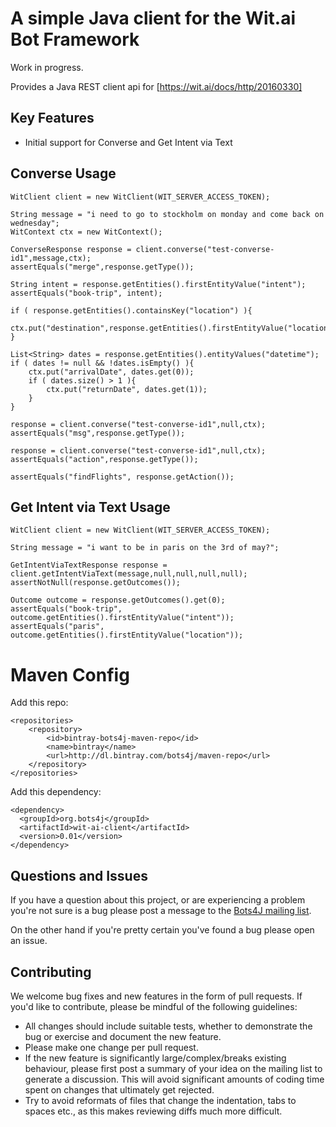 A simple Java client for the Wit.ai Bot Framework
====================================================

Work in progress.

Provides a Java REST client api for [https://wit.ai/docs/http/20160330]

Key Features
------------
	
-	Initial support for Converse and Get Intent via Text

Converse Usage
-------------
 
    WitClient client = new WitClient(WIT_SERVER_ACCESS_TOKEN);

    String message = "i need to go to stockholm on monday and come back on wednesday";
    WitContext ctx = new WitContext();

    ConverseResponse response = client.converse("test-converse-id1",message,ctx);
    assertEquals("merge",response.getType());

    String intent = response.getEntities().firstEntityValue("intent");
    assertEquals("book-trip", intent);

    if ( response.getEntities().containsKey("location") ){
        ctx.put("destination",response.getEntities().firstEntityValue("location"));
    }

    List<String> dates = response.getEntities().entityValues("datetime");
    if ( dates != null && !dates.isEmpty() ){
        ctx.put("arrivalDate", dates.get(0));
        if ( dates.size() > 1 ){
            ctx.put("returnDate", dates.get(1));
        }
    }

    response = client.converse("test-converse-id1",null,ctx);
    assertEquals("msg",response.getType());

    response = client.converse("test-converse-id1",null,ctx);
    assertEquals("action",response.getType());

    assertEquals("findFlights", response.getAction());
    
Get Intent via Text Usage
-------------------------
    
    WitClient client = new WitClient(WIT_SERVER_ACCESS_TOKEN);

    String message = "i want to be in paris on the 3rd of may?";

    GetIntentViaTextResponse response = client.getIntentViaText(message,null,null,null,null);
    assertNotNull(response.getOutcomes());

    Outcome outcome = response.getOutcomes().get(0);
    assertEquals("book-trip", outcome.getEntities().firstEntityValue("intent"));
    assertEquals("paris", outcome.getEntities().firstEntityValue("location"));
	
Maven Config
============

Add this repo:

    <repositories>
        <repository>
            <id>bintray-bots4j-maven-repo</id>
            <name>bintray</name>
            <url>http://dl.bintray.com/bots4j/maven-repo</url>
        </repository>
    </repositories>

Add this dependency:

    <dependency>
      <groupId>org.bots4j</groupId>
      <artifactId>wit-ai-client</artifactId>
      <version>0.01</version>
    </dependency>
    


Questions and Issues
--------------------
If you have a question about this project, or are experiencing a problem you're not sure is a bug please post a message to the
[Bots4J mailing list](https://groups.google.com/forum/#!forum/bots4j).

On the other hand if you're pretty certain you've found a bug please open an issue.

Contributing
------------
We welcome bug fixes and new features in the form of pull requests. If you'd like to contribute, please be mindful of the
following guidelines:
* All changes should include suitable tests, whether to demonstrate the bug or exercise and document the new feature.
* Please make one change per pull request.
* If the new feature is significantly large/complex/breaks existing behaviour, please first post a summary of your idea
on the mailing list to generate a discussion. This will avoid significant amounts of coding time spent on changes that ultimately get rejected.
* Try to avoid reformats of files that change the indentation, tabs to spaces etc., as this makes reviewing diffs much
more difficult.
